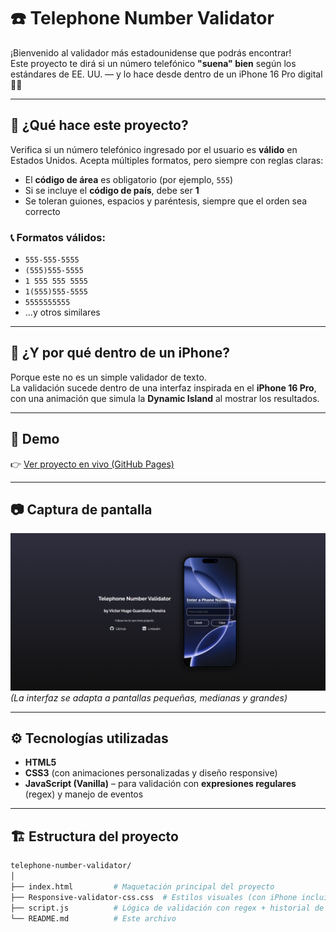 # ☎️ Telephone Number Validator

¡Bienvenido al validador más estadounidense que podrás encontrar!  
Este proyecto te dirá si un número telefónico **"suena" bien** según los estándares de EE. UU. — y lo hace desde dentro de un iPhone 16 Pro digital 🧠📱

---

## 🧠 ¿Qué hace este proyecto?

Verifica si un número telefónico ingresado por el usuario es **válido** en Estados Unidos. Acepta múltiples formatos, pero siempre con reglas claras:

- El **código de área** es obligatorio (por ejemplo, `555`)
- Si se incluye el **código de país**, debe ser **1**
- Se toleran guiones, espacios y paréntesis, siempre que el orden sea correcto

### 📞 Formatos válidos:

- `555-555-5555`
- `(555)555-5555`
- `1 555 555 5555`
- `1(555)555-5555`
- `5555555555`
- ...y otros similares

---

## 📲 ¿Y por qué dentro de un iPhone?

Porque este no es un simple validador de texto.  
La validación sucede dentro de una interfaz inspirada en el **iPhone 16 Pro**, con una animación que simula la **Dynamic Island** al mostrar los resultados.

---

## 🚀 Demo

👉 [Ver proyecto en vivo (GitHub Pages)](https://helixguardi.github.io/Telephone-Number-Validator/)  

---

## 📷 Captura de pantalla

![App Screenshot](./screenshot.png)  
_(La interfaz se adapta a pantallas pequeñas, medianas y grandes)_

---

## ⚙️ Tecnologías utilizadas

- **HTML5**  
- **CSS3** (con animaciones personalizadas y diseño responsive)  
- **JavaScript (Vanilla)** – para validación con **expresiones regulares** (regex) y manejo de eventos

---

## 🏗️ Estructura del proyecto

```bash
telephone-number-validator/
│
├── index.html         # Maquetación principal del proyecto
├── Responsive-validator-css.css  # Estilos visuales (con iPhone incluido)
├── script.js          # Lógica de validación con regex + historial de resultados
└── README.md          # Este archivo
